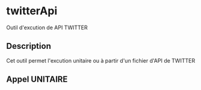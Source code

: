 # twitterApi
Outil d'excution de API TWITTER
## Description
Cet outil permet l'excution unitaire ou à partir d'un fichier d'API de TWITTER
## Appel UNITAIRE
